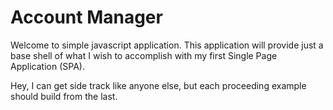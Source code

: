 Account Manager
==============	
Welcome to simple javascript application. This application will provide 
just a base shell of what I wish to accomplish with my first 
Single Page Application (SPA).

Hey, I can get side track like anyone else, but each proceeding example 
should build from the last. 
